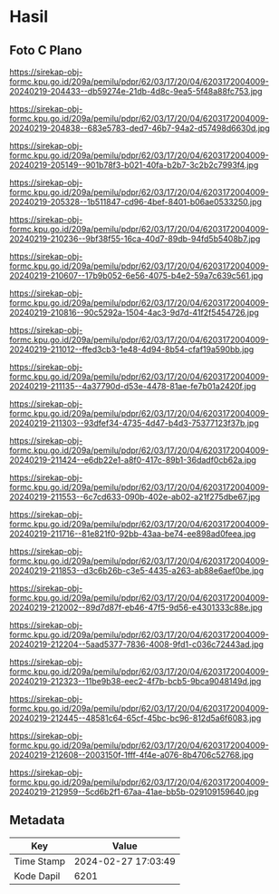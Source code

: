 # Hasil

## Foto C Plano

https://sirekap-obj-formc.kpu.go.id/209a/pemilu/pdpr/62/03/17/20/04/6203172004009-20240219-204433--db59274e-21db-4d8c-9ea5-5f48a88fc753.jpg

https://sirekap-obj-formc.kpu.go.id/209a/pemilu/pdpr/62/03/17/20/04/6203172004009-20240219-204838--683e5783-ded7-46b7-94a2-d57498d6630d.jpg

https://sirekap-obj-formc.kpu.go.id/209a/pemilu/pdpr/62/03/17/20/04/6203172004009-20240219-205149--901b78f3-b021-40fa-b2b7-3c2b2c7993f4.jpg

https://sirekap-obj-formc.kpu.go.id/209a/pemilu/pdpr/62/03/17/20/04/6203172004009-20240219-205328--1b511847-cd96-4bef-8401-b06ae0533250.jpg

https://sirekap-obj-formc.kpu.go.id/209a/pemilu/pdpr/62/03/17/20/04/6203172004009-20240219-210236--9bf38f55-16ca-40d7-89db-94fd5b5408b7.jpg

https://sirekap-obj-formc.kpu.go.id/209a/pemilu/pdpr/62/03/17/20/04/6203172004009-20240219-210607--17b9b052-6e56-4075-b4e2-59a7c639c561.jpg

https://sirekap-obj-formc.kpu.go.id/209a/pemilu/pdpr/62/03/17/20/04/6203172004009-20240219-210816--90c5292a-1504-4ac3-9d7d-41f2f5454726.jpg

https://sirekap-obj-formc.kpu.go.id/209a/pemilu/pdpr/62/03/17/20/04/6203172004009-20240219-211012--ffed3cb3-1e48-4d94-8b54-cfaf19a590bb.jpg

https://sirekap-obj-formc.kpu.go.id/209a/pemilu/pdpr/62/03/17/20/04/6203172004009-20240219-211135--4a37790d-d53e-4478-81ae-fe7b01a2420f.jpg

https://sirekap-obj-formc.kpu.go.id/209a/pemilu/pdpr/62/03/17/20/04/6203172004009-20240219-211303--93dfef34-4735-4d47-b4d3-75377123f37b.jpg

https://sirekap-obj-formc.kpu.go.id/209a/pemilu/pdpr/62/03/17/20/04/6203172004009-20240219-211424--e6db22e1-a8f0-417c-89b1-36dadf0cb62a.jpg

https://sirekap-obj-formc.kpu.go.id/209a/pemilu/pdpr/62/03/17/20/04/6203172004009-20240219-211553--6c7cd633-090b-402e-ab02-a21f275dbe67.jpg

https://sirekap-obj-formc.kpu.go.id/209a/pemilu/pdpr/62/03/17/20/04/6203172004009-20240219-211716--81e821f0-92bb-43aa-be74-ee898ad0feea.jpg

https://sirekap-obj-formc.kpu.go.id/209a/pemilu/pdpr/62/03/17/20/04/6203172004009-20240219-211853--d3c6b26b-c3e5-4435-a263-ab88e6aef0be.jpg

https://sirekap-obj-formc.kpu.go.id/209a/pemilu/pdpr/62/03/17/20/04/6203172004009-20240219-212002--89d7d87f-eb46-47f5-9d56-e4301333c88e.jpg

https://sirekap-obj-formc.kpu.go.id/209a/pemilu/pdpr/62/03/17/20/04/6203172004009-20240219-212204--5aad5377-7836-4008-9fd1-c036c72443ad.jpg

https://sirekap-obj-formc.kpu.go.id/209a/pemilu/pdpr/62/03/17/20/04/6203172004009-20240219-212323--11be9b38-eec2-4f7b-bcb5-9bca9048149d.jpg

https://sirekap-obj-formc.kpu.go.id/209a/pemilu/pdpr/62/03/17/20/04/6203172004009-20240219-212445--48581c64-65cf-45bc-bc96-812d5a6f6083.jpg

https://sirekap-obj-formc.kpu.go.id/209a/pemilu/pdpr/62/03/17/20/04/6203172004009-20240219-212608--2003150f-1fff-4f4e-a076-8b4706c52768.jpg

https://sirekap-obj-formc.kpu.go.id/209a/pemilu/pdpr/62/03/17/20/04/6203172004009-20240219-212959--5cd6b2f1-67aa-41ae-bb5b-029109159640.jpg


## Metadata

| Key        | Value               |
| ---------- | ------------------- |
| Time Stamp | 2024-02-27 17:03:49 |
| Kode Dapil | 6201                |



